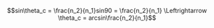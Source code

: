 $$sin\theta_c = \frac{n_2}{n_1}sin90 = \frac{n_2}{n_1} \Leftrightarrow \theta_c = arcsin\frac{n_2}{n_1}$$
